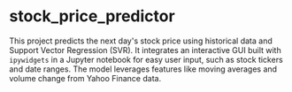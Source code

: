 # stock_price_predictor
This project predicts the next day's stock price using historical data and Support Vector Regression (SVR). It integrates an interactive GUI built with `ipywidgets` in a Jupyter notebook for easy user input, such as stock tickers and date ranges. The model leverages features like moving averages and volume change from Yahoo Finance data.
